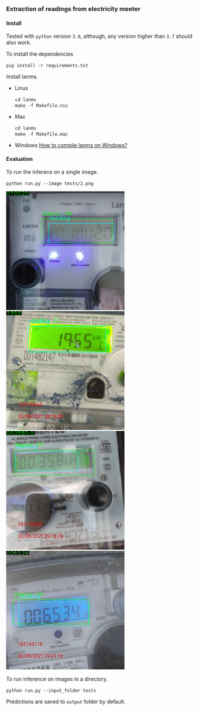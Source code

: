 ### Extraction of readings from electricity meeter

#### Install
Tested with `python` version `3.8`, although, any version higher than `3.7` should also work.

To install the dependencies
```console
pip install -r requirements.txt
```

Install lanms.
- Linux
  ```console
  cd lanms
  make -f Makefile.nix
  ```
- Mac
  ```console
  cd lanms
  make -f Makefile.mac
  ```
- Windows
  [How to compile lanms on Windows?](https://github.com/argman/EAST/issues/120)
#### Evaluation
To run the inferece on a single image.
```console
python run.py --image tests/2.png
```
![tests/2.png](output/2.png "") ![tests/3.png](output/3.png "")
![tests/4.png](output/4.png "") ![tests/6.jpeg](output/6.jpeg "")

To run inference on images in a directory.
```console
python run.py --input_folder tests
```
Predictions are saved to `output` folder by default.